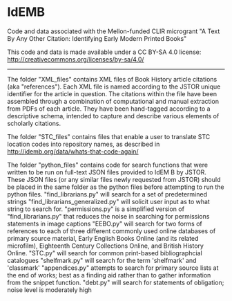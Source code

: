 # IdEMB

Code and data associated with the Mellon-funded CLIR microgrant "A Text By Any Other Citation: Identifying Early Modern Printed Books"

This code and data is made available under a CC BY-SA 4.0 license: http://creativecommons.org/licenses/by-sa/4.0/

------------
The folder "XML_files" contains XML files of Book History article citations (aka "references"). Each XML file is named according to the JSTOR unique identifier for the article in question. The citations within the file have been assembled through a combination of computational and manual extraction from PDFs of each article. They have been hand-tagged according to a descriptive schema, intended to capture and describe various elements of scholarly citations.

The folder "STC_files" contains files that enable a user to translate STC location codes into repository names, as described in http://idemb.org/data/whats-that-code-again/

The folder "python_files" contains code for search functions that were written to be run on full-text JSON files provided to IdEM B by JSTOR. These JSON files (or any similar files newly requested from JSTOR) should be placed in the same folder as the python files before attempting to run the python files.
"find_librarians.py" will search for a set of predetermined strings
"find_librarians_generalized.py" will solicit user input as to what string to search for. 
"permissions.py" is a simplified version of "find_librarians.py" that reduces the noise in searching for permissions statements in image captions
"EEBO.py" will search for two forms of references to each of three different commonly used online databases of primary source material, Early English Books Online (and its related microfilm), Eighteenth Century Collections Online, and British History Online.
"STC.py" will search for common print-based bibliographcial catalogues
"shelfmark.py" will search for the term 'shelfmark' and 'classmark'
"appendices.py" attempts to search for primary source lists at the end of works; best as a finding aid rather than to gather information from the snippet function.
"debt.py" will search for statements of obligation; noise level is moderately high
